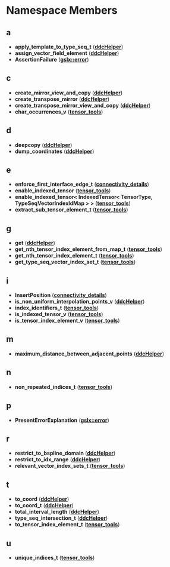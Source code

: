 
# Namespace Members



## a

* **apply\_template\_to\_type\_seq\_t** ([**ddcHelper**](namespaceddcHelper.md))
* **assign\_vector\_field\_element** ([**ddcHelper**](namespaceddcHelper.md))
* **AssertionFailure** ([**gslx::error**](namespacegslx_1_1error.md))


## c

* **create\_mirror\_view\_and\_copy** ([**ddcHelper**](namespaceddcHelper.md))
* **create\_transpose\_mirror** ([**ddcHelper**](namespaceddcHelper.md))
* **create\_transpose\_mirror\_view\_and\_copy** ([**ddcHelper**](namespaceddcHelper.md))
* **char\_occurrences\_v** ([**tensor\_tools**](namespacetensor__tools.md))


## d

* **deepcopy** ([**ddcHelper**](namespaceddcHelper.md))
* **dump\_coordinates** ([**ddcHelper**](namespaceddcHelper.md))


## e

* **enforce\_first\_interface\_edge\_t** ([**connectivity\_details**](namespaceconnectivity__details.md))
* **enable\_indexed\_tensor** ([**tensor\_tools**](namespacetensor__tools.md))
* **enable\_indexed\_tensor&lt; IndexedTensor&lt; TensorType, TypeSeqVectorIndexIdMap &gt; &gt;** ([**tensor\_tools**](namespacetensor__tools.md))
* **extract\_sub\_tensor\_element\_t** ([**tensor\_tools**](namespacetensor__tools.md))


## g

* **get** ([**ddcHelper**](namespaceddcHelper.md))
* **get\_nth\_tensor\_index\_element\_from\_map\_t** ([**tensor\_tools**](namespacetensor__tools.md))
* **get\_nth\_tensor\_index\_element\_t** ([**tensor\_tools**](namespacetensor__tools.md))
* **get\_type\_seq\_vector\_index\_set\_t** ([**tensor\_tools**](namespacetensor__tools.md))


## i

* **InsertPosition** ([**connectivity\_details**](namespaceconnectivity__details.md))
* **is\_non\_uniform\_interpolation\_points\_v** ([**ddcHelper**](namespaceddcHelper.md))
* **index\_identifiers\_t** ([**tensor\_tools**](namespacetensor__tools.md))
* **is\_indexed\_tensor\_v** ([**tensor\_tools**](namespacetensor__tools.md))
* **is\_tensor\_index\_element\_v** ([**tensor\_tools**](namespacetensor__tools.md))


## m

* **maximum\_distance\_between\_adjacent\_points** ([**ddcHelper**](namespaceddcHelper.md))


## n

* **non\_repeated\_indices\_t** ([**tensor\_tools**](namespacetensor__tools.md))


## p

* **PresentErrorExplanation** ([**gslx::error**](namespacegslx_1_1error.md))


## r

* **restrict\_to\_bspline\_domain** ([**ddcHelper**](namespaceddcHelper.md))
* **restrict\_to\_idx\_range** ([**ddcHelper**](namespaceddcHelper.md))
* **relevant\_vector\_index\_sets\_t** ([**tensor\_tools**](namespacetensor__tools.md))


## t

* **to\_coord** ([**ddcHelper**](namespaceddcHelper.md))
* **to\_coord\_t** ([**ddcHelper**](namespaceddcHelper.md))
* **total\_interval\_length** ([**ddcHelper**](namespaceddcHelper.md))
* **type\_seq\_intersection\_t** ([**ddcHelper**](namespaceddcHelper.md))
* **to\_tensor\_index\_element\_t** ([**tensor\_tools**](namespacetensor__tools.md))


## u

* **unique\_indices\_t** ([**tensor\_tools**](namespacetensor__tools.md))




